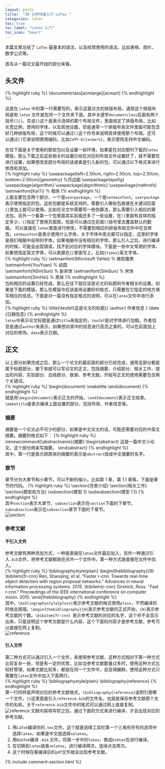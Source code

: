 ```yaml
---
layout: posts
title:  "30 分钟快速入门 LaTex "
categories: latex
toc: true
toc_label: "Latex 入门"
toc_icon: "heart"
---
```

本篇文章总结了 `LaTex` 最基本的语法，以及经常使用的语法，比如表格、图片、数学公式等。

首先从一篇论文最开始的部分来看。
## 头文件
{% highlight ruby %}
\documentclass[acmlarge]{acmart}
{% endhighlight %} 

这是在 `Latex` 中的第一行需要写的，表示这篇论文的排版布局，通常这个排版布局是和 `latex` 文件是在同一个文件夹下面。其中关键字`documentclass`后面有两个括号`[]{}`。先说`{}`这个是表示选择的那个布局文件，里面规定了排版布局，比如长宽比例，使用的字体，以及其他设置。但是通常一个排版布局文件里面可能包含好几种排版布局，这个时候可以通过`[]`这个符号来说明具体使用那个布局。还可以通过`[]`它来说明使用编码，比如`[UTF-8]{acmart}`，表示使用支持中文编码。

在往下面是关于使用的那些包以及设置一些环境，如果是在对应期刊下载的`latex`模版，那么下载之后这些相关的设置已经在对应的布局文件设置好了，就不需要在进行设置，如果想改变部分布局的话或者是引入新的包，可以通过以下格式来进行修改和添加。  
{% highlight ruby %}
\usepackage[left=2.50cm, right=2.50cm, top=2.50cm, bottom=2.50cm]{geometry} %页边距
\usepackage{epsfig}
\usepackage{algorithm}
\usepackage{algorithmic}
\usepackage{mathrsfs}
\setmainfont{KaiTi}    % 楷体
{% endhighlight %}   
上面主要包含两个部分，一个是`userpackage`，一个是`setmainfont`。`userpackage`表示使用指定的包，这些包都是系统支持的，需要引入哪些包直接在关键词后面`{}`里加上就可以使用。比如在论文中需要写一些伪算法，那么需要引入相应的算法包。另外一个看第一个包里面其实前面还多了一些设置，在`[]`里面有具体的指定多少，`{}`指定了使用页面距，但是可以通过在前面`[]`括号里去覆盖默认的数据。
可以直接在 `latex`里面进行修改，不需要到相应的排版布局文件中在去修改。`setmainfont`是表示使用什么字体，关于字体中英文都可以指定，这里的字体是我们电脑中自带的字体，如果电脑中没有相应的字体，那么引人之后，进行编译的时候，可能会出现错误，找不到对应的字体模块。下面是一些中文常用的字体，如果想指定英文字体，可以直接在`{}`里面写上，比如`{times}`英文字体。  
{% highlight ruby %}
\setmainfont{Microsoft YaHei}  % 微软雅黑
\setmainfont{YouYuan}  % 幼圆    
\setmainfont{NSimSun}  % 新宋体
\setmainfont{SimSun}   % 宋体
\setmainfont{SimHei}   % 黑体
{% endhighlight %}    
包和相应的设置已经完成，那么在往下就应该是论文的标题和作者相关的设置。如果是下载的模版，那么在模版中应该是用设置好的格式，只需要在它指定的地方填写相应的信息。下面是对一篇没有指定格式的说明，可以在`latex`文件中进行添加。  
{% highlight ruby %}
\title{\textbf{这是论文的标题}}
\author{ 作者信息 }
\date {日期信息}
{% endhighlight %}     
`latex`中表示论文标题是通过`title`来指定的，`textbf`是对字体进行加粗。作者信息是通过`author`来表示，如果想对其中的信息进行高亮之类的，可以在前面加上对应的修饰。`date`表示日期。
## 正文
以上部分如果完成之后，那么一个论文的最前面的部分已经完成，通常这部分都是属于标题部分，接下来就可以写论文的正文，包括摘要、介绍部分、相关工作、提出的内容、实验部分、总结部分、致谢、参考文献。开始写正文的使用需要包含两个关键词。  
{% highlight ruby %}
\begin{document}
    \maketitle
\end{document}
{% endhighlight %}  
就是用`\begin{document}`表示正文的开始，`\end{document}`表示正文结束。`\maketitle`是表示编译上面设置的部分，包括布局、作者信息等。

### 摘要
摘要是一个论文必不可少的部分，如果是中文论文的话，可能还需要对应的中英文摘要。摘要的格式如下：
{% highlight ruby %}
\renewcommand{\abstractname}{摘要} 
\begin{abstract}
这是一篇中文小论文。这个部分用来写摘要。
\end{abstract}
{% endhighlight %}  
其中，第一行是表示把原来的摘要的表示是`abctract`改成中文摘要的名字。

### 章节
章节分为大章节和小章节，可以不断的缩小。比如第 1 章，第 1.1 章等。下面是章节的代码。
{% highlight ruby %}
\section{背景介绍}
\section{相关工作}
\section{模型和方法}
\subsection{模型 1}
\subsubsection{模型 1.1}
{% endhighlight %}  
其中`section`表示大章节，`subsection`表示在`section`下面的下章节，`subsubsection`表示在`subsection`章节下面的下章节。  
<img src="{{ '/assets/images/latex/section.jpg' }}" alt="section"/>

### 参考文献
#### 不引入文件
参考文献有两种添加方式，一种是直接在`latex`文件最后加入，另外一种通过引入`.bib`文件，把参考文献都放在另外一个文件中。第一种方式是直接在文件中加入。    
{% highlight ruby %}
\bibliographystyle{plain}
\begin{thebibliography}{9}
\bibitem{fr-cnn} 
Ren, Shaoqing, et al. "Faster r-cnn: Towards real-time object detection with region proposal networks." Advances in neural information processing systems. 2015.
\bibitem{r-cnn} 
Girshick, Ross. "Fast r-cnn." Proceedings of the IEEE international conference on computer vision. 2015.
\end{thebibliography}
{% endhighlight %}  
其中，`\bibliographystyle{plain}`表示参考文献的格式使用`plain`，不然编译的时候会报错。`\begin{thebibliography}{9}`表示参考文献的正式开始，`{9}`表示参考文献的个数。`\bibitem{fr-cnn} `表示参考文献的对应的名字，这个并不会显示出来，只是说明这个参考文献是什么内容，这个下面的内容才是参考文献，参考可以直接在网上复制。  
<img src="{{ '/assets/images/latex/reference.jpg' }}" alt="reference"/>
#### 引人文件
第二种方式可以通过引入一个文件，来使用参考文献，这种方式相对于第一种方式比较复杂一些，但是有一定的优势，比如当参考文献数量过多时，使用这种方式比较好管理，如果文献比较多，都放在同一个文件中，会显得臃肿。使用这种方式只需要在`latex`文件中加入下面两行。  
{% highlight ruby %}
\bibliographystyle{plain}
\bibliography{reference}
{% endhighlight %}   
第一行同样是声明对应的参考文献格式，`\bibliography{reference}`说明引用哪一个文件，`{}`这里面是引入`reference.bib`的文件名，也就是保存参考文献那个文件的名称。关于`reference.bib`文件中的格式可以通过网上直接复制。  
<img src="{{ '/assets/images/latex/reference2.jpg' }}" alt="reference"/>
文献内容填写好之后，通过下面的方式来进行编译，才会出现对应的参考文献。  
1. 用`LaTeX`编译你的`.tex`文件，这个就是选择工具栏第一个三角形符号的选项中选择`latex`，如果是中文就选择`xelatex`。  
2. 用`BibTeX`编译 `.bib` 文件。将第一步中的`latex`，换成`bibtex`在进行编译。  
3. 在切换到`latex`或者`xelatex`，进行编译两次，连续点击两次。  
4. 这个时候在看编译后的`pdf`文件就会出现参考文献。  

{% include comment-section.html %}


